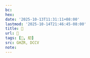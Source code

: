 ```yaml
---
bc:
hex:
date: '2025-10-13T11:31:11+08:00'
lastmod: '2025-10-14T21:46:45-08:00'
title: 󰨥
url: 󰨥
tags: [𦨣, 舠]
src: GHZR, DCCV
note:
---
```

